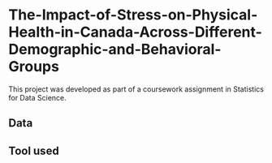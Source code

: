 # The-Impact-of-Stress-on-Physical-Health-in-Canada-Across-Different-Demographic-and-Behavioral-Groups

This project was developed as part of a coursework assignment in Statistics for Data Science. 

## Data

## Tool used
